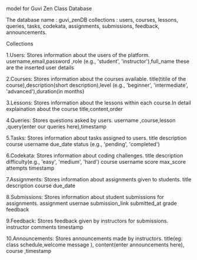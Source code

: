 model for Guvi Zen Class Database

The database name : guvi_zenDB collections : users, courses, lessons, queries, tasks, codekata, assignments, submissions, feedback,
announcements.

Collections

1.Users: Stores information about the users of the platform. username,email,password ,role (e.g., 'student', 'instructor'),full_name these are the inserted user details

2.Courses: Stores information about the courses available. title(titile of the course),description(short description),level (e.g., 'beginner', 'intermediate', 'advanced'),duration(in months)

3.Lessons: Stores information about the lessons within each course.In detail explaination about the course title,content,order

4.Queries: Stores questions asked by users. username ,course,lesson ,query(enter our queries here),timestamp

5.Tasks: Stores information about tasks assigned to users. title description course username due_date status (e.g., 'pending', 'completed')

6.Codekata: Stores information about coding challenges. title description difficulty(e.g., 'easy', 'medium', 'hard') course username score max_score attempts timestamp

7.Assignments: Stores information about assignments given to students. title description course due_date

8.Submissions: Stores information about student submissions for assignments. assignment usernae submission_link submitted_at grade feedback

9.Feedback: Stores feedback given by instructors for submissions. instructor comments timestamp

10.Announcements: Stores announcements made by instructors. title(eg: class schedule,welcome message ), content(enter announcements here), course ,timestamp
